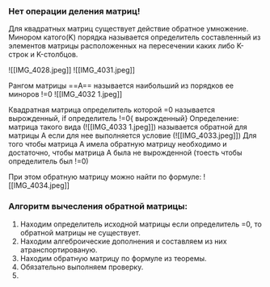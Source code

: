 

### Нет операции деления матриц!

Для квадратных матриц существует действие обратное умножение.
Минором катого(K) порядка называется определитель составленный из элементов матрицы расположенных на пересечении каких либо K-строк и K-столбцов.

![[IMG_4028.jpeg]]
![[IMG_4031.jpeg]]

Рангом матрицы ==A== называется наибольший из порядков ее миноров !=0
![[IMG_4032 1.jpeg]]

Квадратная матрица определитель которой =0 называется вырожденный, if определитель !=0{ вырожденный}
Определение:
матрица такого вида (![[IMG_4033 1.jpeg]]) называется обратной для матрицы A если для нее выполняется условие (![[IMG_4033.jpeg]])
Для того чтобы матрица A имела обратную матрицу необходимо и достаточно, чтобы матрица A была не вырожденной (тоесть чтобы определитель был !=0)

При этом обратную матрицу можно найти по формуле:
![[IMG_4034.jpeg]]

### Алгоритм вычесления обратной матрицы:
 1) Находим определитель исходной  матрицы если определитель =0, то обратной матрицы не существует. 
 2) Находим алгеброические дополнения и составляем из них атранспортированую.
 3) Находим обратную матрицу по формуле из теоремы.
 4) Обязательно выполняем проверку.
 5) 